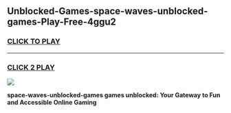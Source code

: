 
## Unblocked-Games-space-waves-unblocked-games-Play-Free-4ggu2
<h3>
<a href="https://premium76.site?title=space-waves-unblocked-games&ref=15A">CLICK TO PLAY</a></h3>
<hr>

<h3>
<a href="https://premium76.site?title=space-waves-unblocked-games&ref=15A">CLICK 2 PLAY</a>
  
</h3>

<a href="https://premium76.site?title=space-waves-unblocked-games&ref=15A"><img src="https://clearcache.store/games.png"></a>


**space-waves-unblocked-games games unblocked: Your Gateway to Fun and Accessible Online Gaming**
